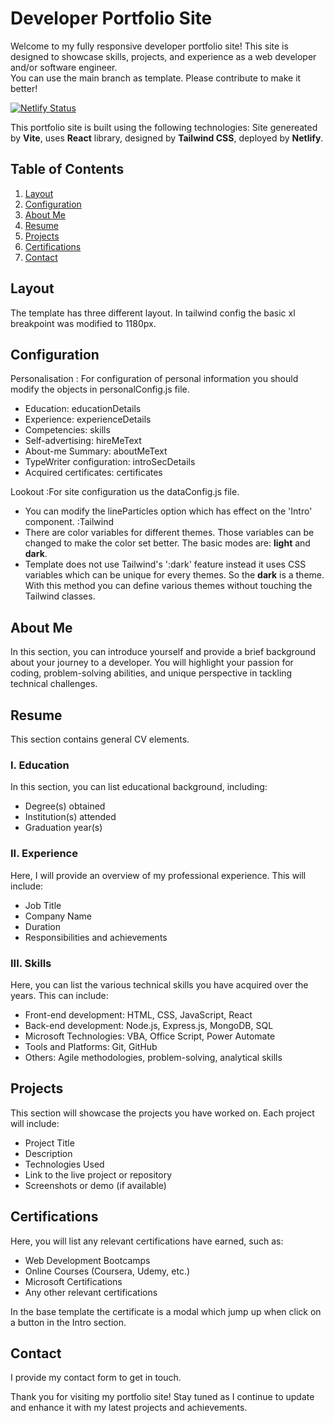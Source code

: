 # Developer Portfolio Site

Welcome to my fully responsive developer portfolio site! This site is designed to showcase skills, projects, and experience as a web developer and/or software engineer.  
You can use the main branch as template. 
Please contribute to make it better!

[![Netlify Status](https://api.netlify.com/api/v1/badges/59b51dc8-93af-4dd1-bab9-828ca55c95fa/deploy-status)](https://app.netlify.com/sites/jmeszaros/deploys)

This portfolio site is built using the following technologies:
Site genereated by **Vite**,
uses **React** library,
designed by **Tailwind CSS**,
deployed by **Netlify**.

## Table of Contents

1. [Layout](#layout)
2. [Configuration](#configuration)
3. [About Me](#about-me)
4. [Resume](#resume)
5. [Projects](#projects)
6. [Certifications](#certifications)
7. [Contact](#contact)

## Layout
The template has three different layout.
In tailwind config the basic xl breakpoint was modified to 1180px.

## Configuration

Personalisation
: For configuration of personal information you should modify the objects in personalConfig.js file.
   - Education: educationDetails
   - Experience: experienceDetails
   - Competencies: skills
   - Self-advertising: hireMeText
   - About-me Summary: aboutMeText
   - TypeWriter configuration: introSecDetails
   - Acquired certificates: certificates

Lookout
:For site configuration us the dataConfig.js file.
   - You can modify the lineParticles option which has effect on the 'Intro' component.
:Tailwind
   - There are color variables for different themes. Those variables can be changed to make the color set better. The basic modes are: **light** and **dark**.
   - Template does not use Tailwind's ':dark' feature instead it uses CSS variables which can be unique for every themes. So the **dark** is a theme. With this method you can define various themes without touching the Tailwind classes.  

## About Me

In this section, you can introduce yourself and provide a brief background about your journey to a developer. You will highlight your passion for coding, problem-solving abilities, and unique perspective in tackling technical challenges.

## Resume 

This section contains general CV elements.

### I. Education

In this section, you can list educational background, including:

- Degree(s) obtained
- Institution(s) attended
- Graduation year(s)

### II. Experience

Here, I will provide an overview of my professional experience. This will include:

- Job Title
- Company Name
- Duration
- Responsibilities and achievements
  
### III. Skills

Here, you can list the various technical skills you have acquired over the years. This can include:

- Front-end development: HTML, CSS, JavaScript, React
- Back-end development: Node.js, Express.js, MongoDB, SQL
- Microsoft Technologies: VBA, Office Script, Power Automate
- Tools and Platforms: Git, GitHub
- Others: Agile methodologies, problem-solving, analytical skills

## Projects

This section will showcase the projects you have worked on. Each project will include:

- Project Title
- Description
- Technologies Used
- Link to the live project or repository
- Screenshots or demo (if available)

## Certifications

Here, you will list any relevant certifications have earned, such as:

- Web Development Bootcamps
- Online Courses (Coursera, Udemy, etc.)
- Microsoft Certifications
- Any other relevant certifications

In the base template the certificate is a modal which jump up when click on a button in the Intro section.

## Contact

I provide my contact form to get in touch. 

Thank you for visiting my portfolio site! Stay tuned as I continue to update and enhance it with my latest projects and achievements.
